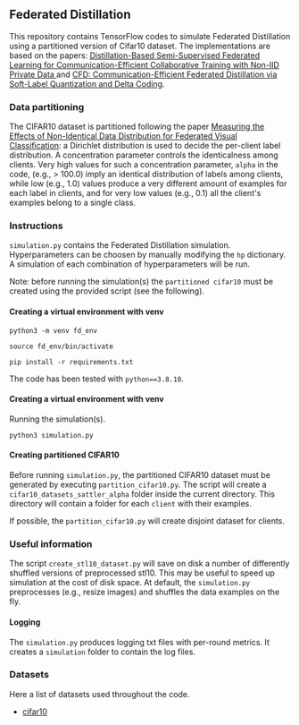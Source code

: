 ## Federated Distillation

This repository contains TensorFlow codes to simulate Federated Distillation using a partitioned version of Cifar10 dataset.
The implementations are based on the papers: [Distillation-Based Semi-Supervised Federated Learning for Communication-Efficient Collaborative Training with Non-IID Private Data
](https://arxiv.org/abs/2008.06180) and [CFD: Communication-Efficient Federated Distillation via Soft-Label Quantization and Delta
Coding](https://ieeexplore.ieee.org/abstract/document/9435947).


### Data partitioning

The CIFAR10 dataset is partitioned following the paper [Measuring the Effects of Non-Identical Data
Distribution for Federated Visual Classification](https://arxiv.org/abs/1909.06335): a Dirichlet distribution is used to decide the per-client label distribution. 
A concentration parameter controls the identicalness among clients. Very high values for such a concentration parameter, `alpha` in the code, (e.g., > 100.0) imply an identical distribution of labels among clients,
while low (e.g., 1.0) values produce a very different amount of examples for each label in clients, and for very low values (e.g., 0.1) all the client's examples belong to a single class.

### Instructions
`simulation.py` contains the Federated Distillation simulation. Hyperparameters can be choosen by manually modifying the
`hp` dictionary. A simulation of each combination of hyperparameters will be run.

Note: before running the simulation(s) the `partitioned cifar10` must be created using the provided script (see the following).

#### Creating a virtual environment with venv
`python3 -m venv fd_env`

`source fd_env/bin/activate`

`pip install -r requirements.txt`

The code has been tested with `python==3.8.10`.

#### Creating a virtual environment with venv
Running the simulation(s).

`python3 simulation.py`

#### Creating partitioned CIFAR10   
Before running `simulation.py`, the partitioned CIFAR10 dataset must be generated by executing `partition_cifar10.py`. 
The script will create a `cifar10_datasets_sattler_alpha` folder inside the current directory. This directory will 
contain a folder for each `client` with their examples.

If possible, the `partition_cifar10.py` will create disjoint dataset for clients.

### Useful information

The script `create_stl10_dataset.py` will save on disk a number of differently shuffled versions of preprocessed stl10.
This may be useful to speed up simulation at the cost of disk space. At default, the `simulation.py` preprocesses (e.g.,
resize images) and shuffles the data examples on the fly. 

#### Logging

The `simulation.py` produces logging txt files with per-round metrics. It creates a `simulation` folder to contain the log files.

### Datasets
Here a list of datasets used throughout the code.
- [cifar10](https://www.tensorflow.org/datasets/catalog/cifar10)
